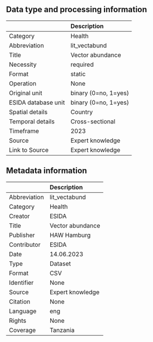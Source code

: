 ## Data type and processing information 

|                     | Description          |
|:--------------------|:---------------------|
| Category            | Health               |
| Abbreviation        | lit_vectabund        |
| Title               | Vector abundance     |
| Necessity           | required             |
| Format              | static               |
| Operation           | None                 |
| Original unit       | binary (0=no, 1=yes) |
| ESIDA database unit | binary (0=no, 1=yes) |
| Spatial details     | Country              |
| Temporal details    | Cross-sectional      |
| Timeframe           | 2023                 |
| Source              | Expert knowledge     |
| Link to Source      | Expert knowledge     |

## Metadata information 

|              | Description      |
|:-------------|:-----------------|
| Abbreviation | lit_vectabund    |
| Category     | Health           |
| Creator      | ESIDA            |
| Title        | Vector abundance |
| Publisher    | HAW Hamburg      |
| Contributor  | ESIDA            |
| Date         | 14.06.2023       |
| Type         | Dataset          |
| Format       | CSV              |
| Identifier   | None             |
| Source       | Expert knowledge |
| Citation     | None             |
| Language     | eng              |
| Rights       | None             |
| Coverage     | Tanzania         |